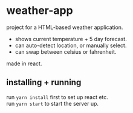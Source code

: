 # weather-app

project for a HTML-based weather application.
- shows current temperature + 5 day forecast.
- can auto-detect location, or manually select.
- can swap between celsius or fahrenheit.

made in react.

## installing + running
run `yarn install` first to set up react etc.
<br/>
run `yarn start` to start the server up.
